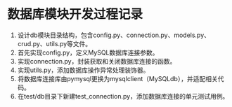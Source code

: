 # 数据库模块开发过程记录

1. 设计db模块目录结构，包含config.py、connection.py、models.py、crud.py、utils.py等文件。
2. 首先实现config.py，定义MySQL数据库连接参数。
3. 实现connection.py，封装获取和关闭数据库连接的函数。
4. 实现utils.py，添加数据库操作异常处理装饰器。
5. 将数据库连接库由pymysql更换为mysqlclient（MySQLdb），并适配相关代码。
6. 在test/db目录下新建test_connection.py，添加数据库连接的单元测试用例。
